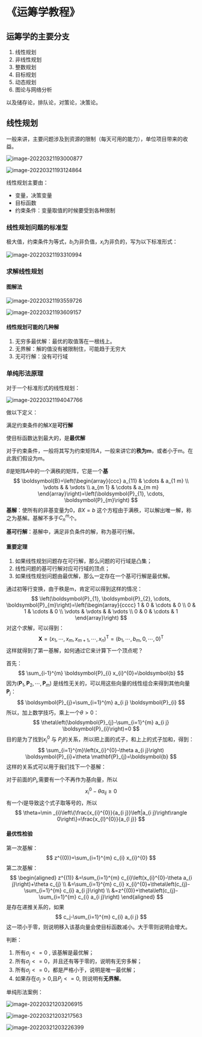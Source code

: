 # 《运筹学教程》

## 运筹学的主要分支

1. 线性规划
2. 非线性规划
3. 整数规划
4. 目标规划
5. 动态规划
6. 图论与网络分析

以及储存论，排队论，对策论，决策论。

## 线性规划

一般来讲，主要问题涉及到资源的限制（每天可用的能力），单位项目带来的收益。

![image-20220321193000877](%E3%80%8A%E8%BF%90%E7%AD%B9%E5%AD%A6%E6%95%99%E7%A8%8B%E3%80%8B.assets/image-20220321193000877.png)

![image-20220321193124864](%E3%80%8A%E8%BF%90%E7%AD%B9%E5%AD%A6%E6%95%99%E7%A8%8B%E3%80%8B.assets/image-20220321193124864.png)

线性规划主要由：

* 变量，决策变量
* 目标函数
* 约束条件：变量取值的时候要受到各种限制

### 线性规划问题的标准型

极大值，约束条件为等式，$b_i$为非负值，$x_i$为非负的，写为以下标准形式：

![image-20220321193310994](%E3%80%8A%E8%BF%90%E7%AD%B9%E5%AD%A6%E6%95%99%E7%A8%8B%E3%80%8B.assets/image-20220321193310994.png)

### 求解线性规划

#### 图解法

![image-20220321193559726](%E3%80%8A%E8%BF%90%E7%AD%B9%E5%AD%A6%E6%95%99%E7%A8%8B%E3%80%8B.assets/image-20220321193559726.png)

![image-20220321193609157](%E3%80%8A%E8%BF%90%E7%AD%B9%E5%AD%A6%E6%95%99%E7%A8%8B%E3%80%8B.assets/image-20220321193609157.png)

#### 线性规划可能的几种解

1. 无穷多最优解：最优的取值落在一根线上。
2. 无界解：解的值没有被限制住，可能趋于无穷大
3. 无可行解：没有可行域

### 单纯形法原理

对于一个标准形式的线性规划：

![image-20220321194047766](%E3%80%8A%E8%BF%90%E7%AD%B9%E5%AD%A6%E6%95%99%E7%A8%8B%E3%80%8B.assets/image-20220321194047766.png)

做以下定义：

满足约束条件的解$X$是**可行解**

使目标函数达到最大的，是**最优解**

对于约束条件，一般将其写为约束矩阵$A$，一般来讲它的**秩为m**，或者小于m。在此我们假设为m。

$B$是矩阵$A$中的一个满秩的矩阵，它是一个**基**
$$
\boldsymbol{B}=\left(\begin{array}{ccc}
a_{11} & \cdots & a_{1 m} \\
\vdots & & \vdots \\
a_{m 1} & \cdots & a_{m m}
\end{array}\right)=\left(\boldsymbol{P}_{1}, \cdots, \boldsymbol{P}_{m}\right)
$$
**基解**：使所有的非基变量为0，$BX=b$ 这个方程由于满秩，可以解出唯一解，称之为基解。基解不多于$C_n^{m}$个。

**基可行解**：基解中，满足非负条件的解，称为基可行解。

#### 重要定理

1. 如果线性规划问题存在可行解，那么问题的可行域是凸集；
2. 线性问题的基可行解对应可行域的顶点；
3. 如果线性规划问题由最优解，那么一定存在一个基可行解是最优解。

通过初等行变换，由于秩是m，肯定可以得到这样的情况：
$$
\left(\boldsymbol{P}_{1}, \boldsymbol{P}_{2}, \cdots, \boldsymbol{P}_{m}\right)=\left(\begin{array}{cccc}
1 & 0 & \cdots & 0 \\
0 & 1 & \cdots & 0 \\
\vdots & \vdots & & \vdots \\
0 & 0 & \cdots & 1
\end{array}\right)
$$
对这个求解，可以得到：
$$
\mathbf{X}=\left(x_{1}, \cdots, x_{m}, x_{m+1}, \cdots, x_{n}\right)^{\mathrm{T}}=\left(b_{1}, \cdots, b_{m}, 0, \cdots, 0\right)^{\mathrm{T}}
$$
这样就得到了第一基解，如何通过它来计算下一个顶点呢？

首先：
$$
\sum_{i-1}^{m} \boldsymbol{P}_{i} x_{i}^{0}=\boldsymbol{b}
$$
因为$\left(\boldsymbol{P}_{1}, \boldsymbol{P}_{2}, \cdots, \boldsymbol{P}_{m}\right)$ 是线性无关的，可以用这些向量的线性组合来得到其他向量$\boldsymbol{P}_{j}$：
$$
\boldsymbol{P}_{j}=\sum_{i=1}^{m} a_{i j} \boldsymbol{P}_{i}
$$
所以，加上数学技巧，乘上一个$\theta>0$：
$$
\theta\left(\boldsymbol{P}_{j}-\sum_{i=1}^{m} a_{i j} \boldsymbol{P}_{i}\right)=0
$$
目的是为了找到$x_i^0$ 与 $P_j$的关系，所以把上面的式子，和上上的式子加和，得到：
$$
\sum_{i=1}^{m}\left(x_{i}^{0}-\theta a_{i j}\right) \boldsymbol{P}_{i}+\theta \mathbf{P}_{j}=\boldsymbol{b}
$$
这样的关系式可以用于我们找下一个基解：

对于前面的$P_i$,需要有一个不再作为基向量，所以
$$
x_{i}^{0}-\theta a_{i j} \geqslant 0
$$
有一个$i$是导致这个式子取等号的，所以
$$
\theta=\min _{i}\left\{\frac{x_{i}^{0}}{a_{i j}}\left|a_{i j}\right\rangle 0\right\}=\frac{x_{l}^{0}}{a_{l j}}
$$

#### 最优性检验

第一次基解：
$$
z^{(0)}=\sum_{i=1}^{m} c_{i} x_{i}^{0}
$$
第二次基解：
$$
\begin{aligned}
z^{(1)} &=\sum_{i=1}^{m} c_{i}\left(x_{i}^{0}-\theta a_{i j}\right)+\theta c_{j} \\
&=\sum_{i=1}^{m} c_{i} x_{i}^{0}+\theta\left(c_{j}-\sum_{i=1}^{m} c_{i} a_{i j}\right) \\
&=z^{(0)}+\theta\left(c_{j}-\sum_{i=1}^{m} c_{i} a_{i j}\right)
\end{aligned}
$$
是存在递推关系的，如果
$$
c_j-\sum_{i=1}^{m} c_{i} a_{i j}
$$
这一项小于零，则说明移入该基向量会使目标函数减小。大于零则说明会增大。

判断：

1. 所有$\sigma_{j}<=0$ , 该基解是最优解；
2. 所有$\sigma_{j}<=0$，并且还有等于零的，说明有无穷多解；
3. 所有$\sigma_{j}<=0$，都是严格小于，说明是唯一最优解；
4. 如果存在$\sigma_{j}>0$,且$P_j<=0$, 则说明有**无界解**。

单纯形法案例：

![image-20220321203206915](%E3%80%8A%E8%BF%90%E7%AD%B9%E5%AD%A6%E6%95%99%E7%A8%8B%E3%80%8B.assets/image-20220321203206915.png)

![image-20220321203217563](%E3%80%8A%E8%BF%90%E7%AD%B9%E5%AD%A6%E6%95%99%E7%A8%8B%E3%80%8B.assets/image-20220321203217563.png)

![image-20220321203226399](%E3%80%8A%E8%BF%90%E7%AD%B9%E5%AD%A6%E6%95%99%E7%A8%8B%E3%80%8B.assets/image-20220321203226399.png)